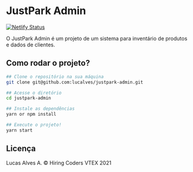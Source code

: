 # JustPark Admin

[![Netlify Status](https://api.netlify.com/api/v1/badges/a1bd984a-be65-4baa-9c51-cde63ed09b73/deploy-status)](https://app.netlify.com/sites/justpark-admin/deploys)

O JustPark Admin é um projeto de um sistema para inventário de produtos e dados de clientes.

## Como rodar o projeto?

```bash
## Clone o repositório na sua máquina
git clone git@github.com:lucalves/justpark-admin.git

## Acesse o diretório
cd justpark-admin

## Instale as dependências
yarn or npm install

## Execute o projeto!
yarn start
```

## Licença

Lucas Alves A. © Hiring Coders VTEX 2021
